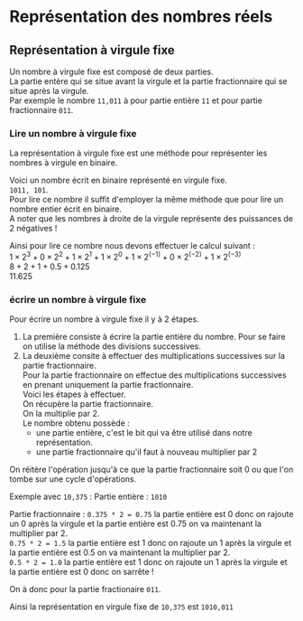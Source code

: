 # Représentation des nombres réels  

## Représentation à virgule fixe  
Un nombre à virgule fixe est composé de deux parties.  
La partie entère qui se situe avant la virgule et la partie fractionnaire qui se situe après la virgule.    
Par exemple le nombre `11,011` à pour partie entière `11` et pour partie fractionnaire `011`.  

### Lire un nombre à virgule fixe  
La représentation à virgule fixe est une méthode pour représenter les nombres à virgule en binaire. 

Voici un nombre écrit en binaire représenté en virgule fixe.    
`1011, 101`.    
Pour lire ce nombre il suffit d'employer la même méthode que pour lire un nombre entier écrit en binaire.    
A noter que les nombres à droite de la virgule représente des puissances de 2 négatives !  

Ainsi pour lire ce nombre nous devons effectuer le calcul suivant :   
$1 \times 2^3 + 0 \times 2^2 + 1 \times 2^1 + 1 \times 2^0 + 1 \times 2^{(-1)} + 0 \times 2^{(-2)} + 1 \times 2^{(-3)}$  
$8 + 2 + 1 + 0.5 + 0.125$    
$11.625$  
 

### écrire un nombre à virgule fixe  

Pour écrire un nombre à virgule fixe il y à 2 étapes.   
1. La première consiste à écrire la partie entière du nombre. Pour se faire on utilise la méthode des  divisions successives.   
2. La deuxième consite à effectuer des multiplications successives sur la partie fractionnaire.    
Pour la partie fractionnaire on effectue des multiplications successives en prenant uniquement la partie fractionnaire.      
Voici les étapes à effectuer.    
On récupère la partie fractionnaire.    
On la multiplie par 2.   
Le nombre obtenu possède :  
    - une partie entière, c'est le bit qui va être utilisé dans notre représentation.    
    - une partie fractionnaire qu'il faut à nouveau multiplier par 2    

On réitère l'opération jusqu'à ce que la partie fractionnaire soit 0 ou que l'on tombe sur une cycle d'opérations.    



Exemple avec `10,375` :
Partie entière : `1010`

Partie fractionnaire : 
`0.375 * 2 = 0.75` la partie entière est 0 donc on rajoute un 0 après la virgule et la partie entière est 0.75 on va maintenant la multiplier par 2.  
`0.75 * 2 = 1.5` la partie entière est 1 donc on rajoute un 1 après la virgule et la partie entière est 0.5 on va maintenant la multiplier par 2.  
`0.5 * 2 = 1.0` la partie entière est 1 donc on rajoute un 1 après la virgule et la partie entière est 0 donc on sarrête !  

On à donc pour la partie fractionaire `011`.  

Ainsi la représentation en virgule fixe de `10,375` est `1010,011`
